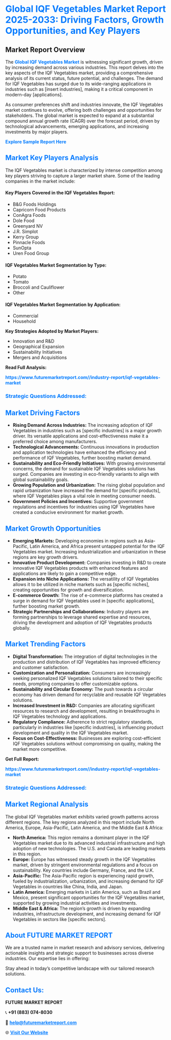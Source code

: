 <h1 style="color: #007BFF;">Global IQF Vegetables Market Report 2025-2033: Driving Factors, Growth Opportunities, and Key Players</h1>

<section id="overview">
<h2>Market Report Overview</h2>
<p>The <a href="https://www.futuremarketreport.com//industry-report/iqf-vegetables-market" style="color: #007BFF; text-decoration: none;"><strong>Global IQF Vegetables Market</strong></a> is witnessing significant growth, driven by increasing demand across various industries. This report delves into the key aspects of the IQF Vegetables market, providing a comprehensive analysis of its current status, future potential, and challenges. The demand for IQF Vegetables has surged due to its wide-ranging applications in industries such as [insert industries], making it a critical component in modern-day [applications].</p>
<p>As consumer preferences shift and industries innovate, the IQF Vegetables market continues to evolve, offering both challenges and opportunities for stakeholders. The global market is expected to expand at a substantial compound annual growth rate (CAGR) over the forecast period, driven by technological advancements, emerging applications, and increasing investments by major players.</p>
</section>

<section id="overview">
<p><a href="https://www.futuremarketreport.com//request-sample/reportId=56991" style="color: #007BFF; text-decoration: none;"><strong>Explore Sample Report Here</strong></a></p>
</section>

<section id="key-players">
<h2 style="color: #007BFF;">Market Key Players Analysis</h2>
<p>The IQF Vegetables market is characterized by intense competition among key players striving to capture a larger market share. Some of the leading companies in the market include:</p>
<h4>Key Players Covered in the IQF Vegetables Report:</h4>
<ul><li>B&amp;G Foods Holdings</li><li>Capricorn Food Products</li><li>ConAgra Foods</li><li>Dole Food</li><li>Greenyard NV</li><li>J.R. Simplot</li><li>Kerry Group</li><li>Pinnacle Foods</li><li>SunOpta</li><li>Uren Food Group</li></ul>
<h4>IQF Vegetables Market Segmentation by Type:</h4>
<ul><li>Potato</li><li>Tomato</li><li>Broccoli and Cauliflower</li><li>Other</li></ul>

<h4>IQF Vegetables Market Segmentation by Application:</h4>
<ul><li>Commercial</li><li>Household</li></ul>
<p><strong>Key Strategies Adopted by Market Players:</strong></p>
<ul>
<li>Innovation and R&D</li>
<li>Geographical Expansion</li>
<li>Sustainability Initiatives</li>
<li>Mergers and Acquisitions</li>
</ul>
</section>

<section>
<p><strong>Read Full Analysis: </strong></p><a href="https://www.futuremarketreport.com//industry-report/iqf-vegetables-market" style="color: #007BFF; text-decoration: none;"><strong>https://www.futuremarketreport.com//industry-report/iqf-vegetables-market</strong></a>
<h3 style="color: #007BFF;">Strategic Questions Addressed:</h3>
</section>

<section id="driving-factors">
<h2 style="color: #007BFF;">Market Driving Factors</h2>
<ul>
<li><strong>Rising Demand Across Industries:</strong> The increasing adoption of IQF Vegetables in industries such as [specific industries] is a major growth driver. Its versatile applications and cost-effectiveness make it a preferred choice among manufacturers.</li>
<li><strong>Technological Advancements:</strong> Continuous innovations in production and application technologies have enhanced the efficiency and performance of IQF Vegetables, further boosting market demand.</li>
<li><strong>Sustainability and Eco-Friendly Initiatives:</strong> With growing environmental concerns, the demand for sustainable IQF Vegetables solutions has surged. Companies are investing in eco-friendly variants to align with global sustainability goals.</li>
<li><strong>Growing Population and Urbanization:</strong> The rising global population and rapid urbanization have increased the demand for [specific products], where IQF Vegetables plays a vital role in meeting consumer needs.</li>
<li><strong>Government Policies and Incentives:</strong> Supportive government regulations and incentives for industries using IQF Vegetables have created a conducive environment for market growth.</li>
</ul>
</section>

<section id="growth-opportunities">
<h2 style="color: #007BFF;">Market Growth Opportunities</h2>
<ul>
<li><strong>Emerging Markets:</strong> Developing economies in regions such as Asia-Pacific, Latin America, and Africa present untapped potential for the IQF Vegetables market. Increasing industrialization and urbanization in these regions are key growth drivers.</li>
<li><strong>Innovative Product Development:</strong> Companies investing in R&D to create innovative IQF Vegetables products with enhanced features and applications are likely to gain a competitive edge.</li>
<li><strong>Expansion into Niche Applications:</strong> The versatility of IQF Vegetables allows it to be utilized in niche markets such as [specific niches], creating opportunities for growth and diversification.</li>
<li><strong>E-commerce Growth:</strong> The rise of e-commerce platforms has created a surge in demand for IQF Vegetables used in [specific applications], further boosting market growth.</li>
<li><strong>Strategic Partnerships and Collaborations:</strong> Industry players are forming partnerships to leverage shared expertise and resources, driving the development and adoption of IQF Vegetables products globally.</li>
</ul>
</section>

<section id="trending-factors">
<h2 style="color: #007BFF;">Market Trending Factors</h2>
<ul>
<li><strong>Digital Transformation:</strong> The integration of digital technologies in the production and distribution of IQF Vegetables has improved efficiency and customer satisfaction.</li>
<li><strong>Customization and Personalization:</strong> Consumers are increasingly seeking personalized IQF Vegetables solutions tailored to their specific needs, prompting companies to offer customizable options.</li>
<li><strong>Sustainability and Circular Economy:</strong> The push towards a circular economy has driven demand for recyclable and reusable IQF Vegetables solutions.</li>
<li><strong>Increased Investment in R&D:</strong> Companies are allocating significant resources to research and development, resulting in breakthroughs in IQF Vegetables technology and applications.</li>
<li><strong>Regulatory Compliance:</strong> Adherence to strict regulatory standards, particularly in industries like [specific industries], is influencing product development and quality in the IQF Vegetables market.</li>
<li><strong>Focus on Cost-Effectiveness:</strong> Businesses are exploring cost-efficient IQF Vegetables solutions without compromising on quality, making the market more competitive.</li>
</ul>
</section>

<section>
<p><strong>Get Full Report: </strong></p><a href="https://www.futuremarketreport.com//industry-report/iqf-vegetables-market" style="color: #007BFF; text-decoration: none;"><strong>https://www.futuremarketreport.com//industry-report/iqf-vegetables-market</strong></a>
<h3 style="color: #007BFF;">Strategic Questions Addressed:</h3>
</section>


<section id="regional-analysis">
<h2 style="color: #007BFF;">Market Regional Analysis</h2>
<p>The global IQF Vegetables market exhibits varied growth patterns across different regions. The key regions analyzed in this report include North America, Europe, Asia-Pacific, Latin America, and the Middle East & Africa:</p>
<ul>
<li><strong>North America:</strong> This region remains a dominant player in the IQF Vegetables market due to its advanced industrial infrastructure and high adoption of new technologies. The U.S. and Canada are leading markets in this region.</li>
<li><strong>Europe:</strong> Europe has witnessed steady growth in the IQF Vegetables market, driven by stringent environmental regulations and a focus on sustainability. Key countries include Germany, France, and the U.K.</li>
<li><strong>Asia-Pacific:</strong> The Asia-Pacific region is experiencing rapid growth, fueled by industrialization, urbanization, and increasing demand for IQF Vegetables in countries like China, India, and Japan.</li>
<li><strong>Latin America:</strong> Emerging markets in Latin America, such as Brazil and Mexico, present significant opportunities for the IQF Vegetables market, supported by growing industrial activities and investments.</li>
<li><strong>Middle East & Africa:</strong> The region’s growth is driven by expanding industries, infrastructure development, and increasing demand for IQF Vegetables in sectors like [specific sectors].</li>
</ul>
</section>

<footer>
<h2 style="color: #007BFF;">About FUTURE MARKET REPORT</h2>
<p>We are a trusted name in market research and advisory services, delivering actionable insights and strategic support to businesses across diverse industries. Our expertise lies in offering:</p>

<p>Stay ahead in today’s competitive landscape with our tailored research solutions.</p>

<h2 style="color: #007BFF;">Contact Us:</h2>
<p><strong>FUTURE MARKET REPORT</strong></p>
<p>📞 <strong>+91 (883) 074-8030</strong></p>
<p>📧 <strong><a href="mailto:help@futuremarketreport.com" style="color: #007BFF;">help@futuremarketreport.com</a></strong></p>
<p>🌐 <strong><a href="https://www.futuremarketreport.com/" style="color: #007BFF;">Visit Our Website</a></strong></p>
</footer>
